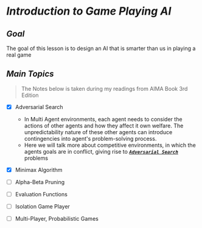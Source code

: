 # ***Introduction to Game Playing AI***

## ***Goal***
The goal of this lesson is to design an AI that is smarter than us in playing a real game

## ***Main Topics***
> The Notes below is taken during my readings from AIMA Book 3rd Edition

- [x] Adversarial Search
  - In Multi Agent environments, each agent needs to consider the actions of other agents and how they affect it own welfare. The unpredictability nature of these other agents can introduce contingencies into agent's problem-solving process.
  - Here we will talk more about competitive environments, in which the agents goals are in conflict, giving rise to [***`Adversarial Search`***](../Notes/UW_AI_CS573/lectures/05-games.pdf) problems

- [x] Minimax Algorithm
- [ ] Alpha-Beta Pruning
- [ ] Evaluation Functions
- [ ] Isolation Game Player
- [ ] Multi-Player, Probabilistic Games
